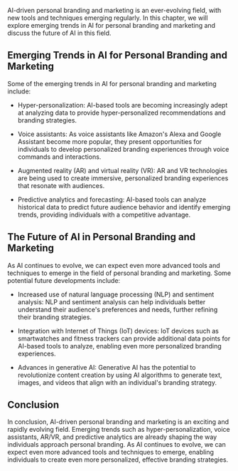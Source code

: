 
AI-driven personal branding and marketing is an ever-evolving field, with new tools and techniques emerging regularly. In this chapter, we will explore emerging trends in AI for personal branding and marketing and discuss the future of AI in this field.

Emerging Trends in AI for Personal Branding and Marketing
---------------------------------------------------------

Some of the emerging trends in AI for personal branding and marketing include:

* Hyper-personalization: AI-based tools are becoming increasingly adept at analyzing data to provide hyper-personalized recommendations and branding strategies.

* Voice assistants: As voice assistants like Amazon's Alexa and Google Assistant become more popular, they present opportunities for individuals to develop personalized branding experiences through voice commands and interactions.

* Augmented reality (AR) and virtual reality (VR): AR and VR technologies are being used to create immersive, personalized branding experiences that resonate with audiences.

* Predictive analytics and forecasting: AI-based tools can analyze historical data to predict future audience behavior and identify emerging trends, providing individuals with a competitive advantage.

The Future of AI in Personal Branding and Marketing
---------------------------------------------------

As AI continues to evolve, we can expect even more advanced tools and techniques to emerge in the field of personal branding and marketing. Some potential future developments include:

* Increased use of natural language processing (NLP) and sentiment analysis: NLP and sentiment analysis can help individuals better understand their audience's preferences and needs, further refining their branding strategies.

* Integration with Internet of Things (IoT) devices: IoT devices such as smartwatches and fitness trackers can provide additional data points for AI-based tools to analyze, enabling even more personalized branding experiences.

* Advances in generative AI: Generative AI has the potential to revolutionize content creation by using AI algorithms to generate text, images, and videos that align with an individual's branding strategy.

Conclusion
----------

In conclusion, AI-driven personal branding and marketing is an exciting and rapidly evolving field. Emerging trends such as hyper-personalization, voice assistants, AR/VR, and predictive analytics are already shaping the way individuals approach personal branding. As AI continues to evolve, we can expect even more advanced tools and techniques to emerge, enabling individuals to create even more personalized, effective branding strategies.

